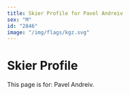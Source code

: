 ```yaml
---
title: Skier Profile for Pavel Andreiv
sex: "M"
id: "2846"
image: "/img/flags/kgz.svg" 
---
```


# Skier Profile

This page is for: Pavel Andreiv.
    